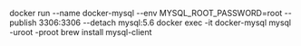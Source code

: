 docker run --name docker-mysql --env MYSQL_ROOT_PASSWORD=root --publish 3306:3306 --detach mysql:5.6
docker exec -it docker-mysql mysql -uroot -proot
brew install mysql-client
